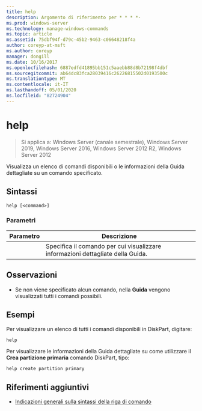```yaml
---
title: help
description: Argomento di riferimento per * * * *-
ms.prod: windows-server
ms.technology: manage-windows-commands
ms.topic: article
ms.assetid: 75dbf94f-d79c-45b2-9463-c06648218f4a
author: coreyp-at-msft
ms.author: coreyp
manager: dongill
ms.date: 10/16/2017
ms.openlocfilehash: 6887edfd41895bb151c5aaebb88d8b72198f4dbf
ms.sourcegitcommit: ab64dc83fca28039416c26226815502d0193500c
ms.translationtype: MT
ms.contentlocale: it-IT
ms.lasthandoff: 05/01/2020
ms.locfileid: "82724904"
---
```

# <a name="help"></a>help

> Si applica a: Windows Server (canale semestrale), Windows Server 2019, Windows Server 2016, Windows Server 2012 R2, Windows Server 2012

Visualizza un elenco di comandi disponibili o le informazioni della Guida dettagliate su un comando specificato.  
  
  
  
## <a name="syntax"></a>Sintassi  
  
```  
help [<command>]  
```  
  
### <a name="parameters"></a>Parametri  
  
| Parametro |                              Descrizione                              |
|-----------|-----------------------------------------------------------------------|
| <command> | Specifica il comando per cui visualizzare informazioni dettagliate della Guida. |
  
## <a name="remarks"></a>Osservazioni  
  
-   Se non viene specificato alcun comando, nella **Guida** vengono visualizzati tutti i comandi possibili.  
  
## <a name="examples"></a>Esempi  
Per visualizzare un elenco di tutti i comandi disponibili in DiskPart, digitare:  
  
```  
help  
```  
  
Per visualizzare le informazioni della Guida dettagliate su come utilizzare il **Crea partizione primaria** comando DiskPart, tipo:  
  
```  
help create partition primary  
```  
  
## <a name="additional-references"></a>Riferimenti aggiuntivi  
- [Indicazioni generali sulla sintassi della riga di comando](command-line-syntax-key.md)  
  

  

